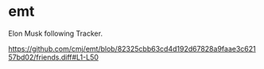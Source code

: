 # emt
Elon Musk following Tracker.

https://github.com/cmj/emt/blob/82325cbb63cd4d192d67828a9faae3c62157bd02/friends.diff#L1-L50
